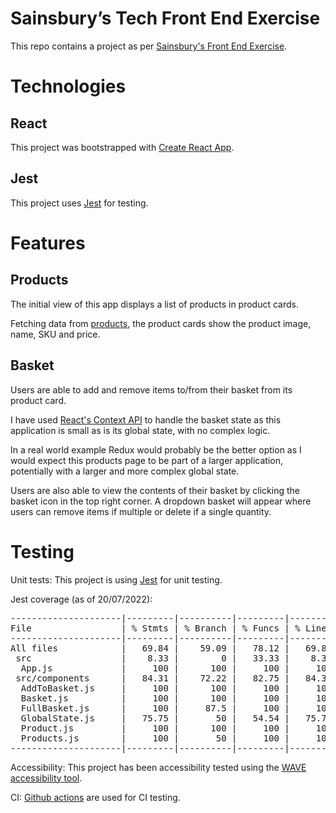 # Sainsbury’s Tech Front End Exercise

This repo contains a project as per [Sainsbury's Front End Exercise](https://jsainsburyplc.github.io/front-end-test/).

# Technologies

## React

This project was bootstrapped with [Create React App](https://github.com/facebook/create-react-app).

## Jest

This project uses [Jest](https://jestjs.io/) for testing.

# Features

## Products

The initial view of this app displays a list of products in product cards.

Fetching data from [products](https://jsainsburyplc.github.io/front-end-test/products.json), the product cards show the product image, name, SKU and price.

## Basket

Users are able to add and remove items to/from their basket from its product card.

I have used [React's Context API](https://reactjs.org/docs/context.html#when-to-use-context) to handle the basket state as this application is small as is its global state, with no complex logic.

In a real world example Redux would probably be the better option as I would expect this products page to be part of a larger application, potentially with a larger and more complex global state.

Users are also able to view the contents of their basket by clicking the basket icon in the top right corner. A dropdown basket will appear where users can remove items if multiple or delete if a single quantity.

# Testing

Unit tests: This project is using [Jest](https://jestjs.io/) for unit testing.

Jest coverage (as of 20/07/2022):

<pre>
---------------------|---------|----------|---------|---------|----------------------
File                 | % Stmts | % Branch | % Funcs | % Lines | Uncovered Line #s    
---------------------|---------|----------|---------|---------|----------------------
All files            |   69.84 |    59.09 |   78.12 |   69.84 |                      
 src                 |    8.33 |        0 |   33.33 |    8.33 |                      
  App.js             |     100 |      100 |     100 |     100 |                                  
 src/components      |   84.31 |    72.22 |   82.75 |   84.31 |                      
  AddToBasket.js     |     100 |      100 |     100 |     100 |                      
  Basket.js          |     100 |      100 |     100 |     100 |                      
  FullBasket.js      |     100 |     87.5 |     100 |     100 | 20                   
  GlobalState.js     |   75.75 |       50 |   54.54 |   75.75 | 30,37,44-46,61,68-69 
  Product.js         |     100 |      100 |     100 |     100 |                      
  Products.js        |     100 |       50 |     100 |     100 | 14                   
---------------------|---------|----------|---------|---------|----------------------
</pre>

Accessibility: This project has been accessibility tested using the [WAVE accessibility tool](https://wave.webaim.org/).

CI: [Github actions](https://github.com/features/actions) are used for CI testing.
